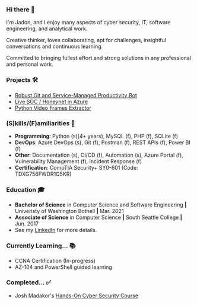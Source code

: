 ### Hi there 👋
I'm Jadon, and I enjoy many aspects of cyber security, IT, software engineering, and analytical work.

Creative thinker, loves collaborating, apt for challenges, insightful conversations and continuous learning.

Committed to bringing fullest effort and strong solutions in any professional and personal work.


### Projects 🛠
- [Robust Git and Service-Managed Productivity Bot](https://github.com/jadonscombs/HumbleHelper)
- [ Live SOC / Honeynet in Azure ](https://github.com/jadonscombs/MS-Azure-SOC)
- [Python Video Frames Extractor](https://github.com/jadonscombs/py-video-frame-extractor)

### (S)kills/(F)amiliarities 📍
- **Programming**: Python (s)(4+ years), MySQL (f), PHP (f), SQLite (f)
- **DevOps**: Azure DevOps (s), Git (f), Postman (f), REST APIs (f), Power BI (f)
- **Other**: Documentation (s), CI/CD (f), Automation (s), Azure Portal (f), Vulnerability Management (f), Incident Response (f)
- **Certification**: CompTIA Security+ SY0-601 (Code: TDXG756FWDR1Q5KR)

### Education 🎓
- **Bachelor of Science** in Computer Science and Software Engineering **|** Univeristy of Washington Bothell **|** Mar. 2021
- **Associate of Science** in Computer Science **|** South Seattle College **|** Jun. 2017
- See my [LinkedIn](https://www.linkedin.com/in/jadonscombs) for more details.

### Currently Learning... 📚
- CCNA Certification (In-progress)
- AZ-104 and PowerShell guided learning

### Completed... ✅
- Josh Madakor's [Hands-On Cyber Security Course](https://joshmadakor.tech/cyber/)

<!---
jadonscombs/jadonscombs is a ✨ special ✨ repository because its `README.md` (this file) appears on your GitHub profile.
You can click the Preview link to take a look at your changes.
--->
